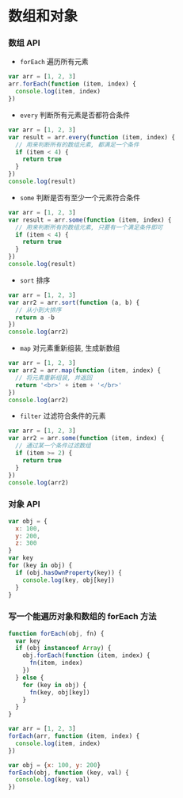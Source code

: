 # 数组和对象

### 数组 API

- `forEach` 遍历所有元素

```js
var arr = [1, 2, 3]
arr.forEach(function (item, index) {
  console.log(item, index)
})
```

- `every` 判断所有元素是否都符合条件

```js
var arr = [1, 2, 3]
var result = arr.every(function (item, index) {
  // 用来判断所有的数组元素, 都满足一个条件
  if (item < 4) {
    return true
  }
})
console.log(result)
```

- `some` 判断是否有至少一个元素符合条件

```js
var arr = [1, 2, 3]
var result = arr.some(function (item, index) {
  // 用来判断所有的数组元素, 只要有一个满足条件即可
  if (item < 4) {
    return true
  }
})
console.log(result)
```

- `sort` 排序

```js
var arr = [1, 2, 3]
var arr2 = arr.sort(function (a, b) {
  // 从小到大排序
  return a -b
})
console.log(arr2)
```

- `map` 对元素重新组装, 生成新数组

```js
var arr = [1, 2, 3]
var arr2 = arr.map(function (item, index) {
  // 将元素重新组装, 并返回
  return '<br>' + item + '</br>'
})
console.log(arr2)
```

- `filter` 过滤符合条件的元素

```js
var arr = [1, 2, 3]
var arr2 = arr.some(function (item, index) {
  // 通过某一个条件过滤数组
  if (item >= 2) {
    return true
  }
})
console.log(arr2)
```

### 对象 API

```js
var obj = {
  x: 100,
  y: 200,
  z: 300
}
var key
for (key in obj) {
  if (obj.hasOwnProperty(key)) {
    console.log(key, obj[key])
  }
}
```

### 写一个能遍历对象和数组的 forEach 方法

```js
function forEach(obj, fn) {
  var key
  if (obj instanceof Array) {
    obj.forEach(function (item, index) {
      fn(item, index)
    })
  } else {
    for (key in obj) {
      fn(key, obj[key])
    }
  }
}

var arr = [1, 2, 3]
forEach(arr, function (item, index) {
  console.log(item, index)
})

var obj = {x: 100, y: 200}
forEach(obj, function (key, val) {
  console.log(key, val)
})
```